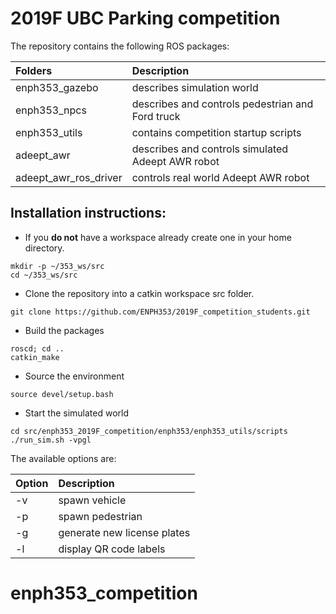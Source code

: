 # 2019F UBC Parking competition

The repository contains the following ROS packages:

| Folders         | Description      |
|:--------------- |:---------------- |
| enph353_gazebo  | describes simulation world |
| enph353_npcs    | describes and controls pedestrian and Ford truck |
| enph353_utils   | contains competition startup scripts |
| adeept_awr      | describes and controls simulated Adeept AWR robot |
| adeept_awr_ros_driver | controls real world Adeept AWR robot |

## Installation instructions:
* If you **do not** have a workspace already create one in your home directory.
```
mkdir -p ~/353_ws/src
cd ~/353_ws/src
```

* Clone the repository into a catkin workspace src folder.
```
git clone https://github.com/ENPH353/2019F_competition_students.git
```

* Build the packages
```
roscd; cd ..
catkin_make
```

* Source the environment
```
source devel/setup.bash
```

* Start the simulated world
```
cd src/enph353_2019F_competition/enph353/enph353_utils/scripts
./run_sim.sh -vpgl
```
The available options are:

| Option | Description      |
|:-------|:---------------- |
| -v     | spawn vehicle    |
| -p     | spawn pedestrian |
| -g     | generate new license plates |
| -l     | display QR code labels |
# enph353_competition
